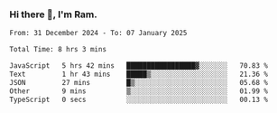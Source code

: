 ### Hi there 👋, I'm Ram.

<!--START_SECTION:waka-->

```txt
From: 31 December 2024 - To: 07 January 2025

Total Time: 8 hrs 3 mins

JavaScript   5 hrs 42 mins   █████████████████▓░░░░░░░   70.83 %
Text         1 hr 43 mins    █████▒░░░░░░░░░░░░░░░░░░░   21.36 %
JSON         27 mins         █▒░░░░░░░░░░░░░░░░░░░░░░░   05.68 %
Other        9 mins          ▒░░░░░░░░░░░░░░░░░░░░░░░░   01.99 %
TypeScript   0 secs          ░░░░░░░░░░░░░░░░░░░░░░░░░   00.13 %
```

<!--END_SECTION:waka-->
